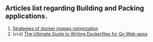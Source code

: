 ## Articles list regarding Building and Packing applications.

1. [Strategies of docker images optimization](https://medium.com/sciforce/strategies-of-docker-images-optimization-2ca9cc5719b6)
2. (`old`) [The Ultimate Guide to Writing Dockerfiles for Go Web-apps](https://blog.hasura.io/the-ultimate-guide-to-writing-dockerfiles-for-go-web-apps-336efad7012c/)
